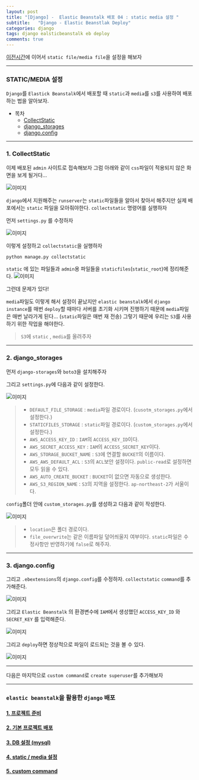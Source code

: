 ```yaml
---
layout: post
title: "[Django] -  Elastic Beanstalk 배포 04 : static media 설정 "
subtitle:   "Django - Elastic Beanstlak Deploy"
categories: django
tags: django ealsticbeanstalk eb deploy
comments: true
---
```


[이전시간](https://funncy.github.io/django/2020/04/06/django-eb-03/)에 이어서 `static file/media file`을 설정을 해보자

---

### STATIC/MEDIA 설정

`Django`를 `Elastick Beanstalk`에서 배포할 때 `static`과 `media`를 `s3`를 사용하여 배포하는 법을 알아보자.

* 목차
    * [CollectStatic](#1-collectstatic)
    * [django_storages](#2-django_storages)
    * [django.config](#3-djangoconfig)


---

### 1. CollectStatic

이제 배포된 `admin` 사이트로 접속해보자
그럼 아래와 같이 `css`파일이 적용되지 않은 화면을 보게 될거다...

![이미지](https://Funncy.github.io/assets/img/django-eb/2020-04-06-django-eb-32.png "admin none css")

`django`에서 지원해주는 `runserver`는 `static`파일들을 알아서 찾아서 해주지만 실제 배포에서는 `static` 파일을 모아줘야한다.
`collectstatic` 명령어를 실행하자 

먼저 `settings.py` 를 수정하자

![이미지](https://Funncy.github.io/assets/img/django-eb/2020-04-06-django-eb-33.png "collectstatic settings.py")

이렇게 설정하고 `collectstatic`을 실행하자

```python
python manage.py collectstatic 
```

`static` 에 있는 파일들과 `admin`용 파일들을 `staticfiles`(`static_root`)에 정리해준다.
![이미지](https://Funncy.github.io/assets/img/django-eb/2020-04-06-django-eb-34.png "collectstatic staticfiles")

그런데 문제가 있다!

`media`파일도 이렇게 해서 설정이 끝났지만
`elastic beanstalk`에서 `django instance`를 매번 `deploy`할 때마다 서버를 초기화 시키며 진행하기 때문에 `media`파일은 매번 날라가게 된다... (`static`파일은 매번 재 전송)
그렇기 때문에 우리는 `S3`를 사용하기 위한 작업을 해야한다.

> `S3`에 `static` , `media`를 올려주자

---

### 2. django_storages

먼저 `django-storages`와 `boto3`을 설치해주자

그리고 `settings.py`에 다음과 같이 설정한다.

![이미지](https://Funncy.github.io/assets/img/django-eb/2020-04-06-django-eb-35.png "settings.py s3")

> * `DEFAULT_FILE_STORAGE` : `media`파일 경로이다. (`cusotm_storages.py`에서 설정한다.)
> * `STATICFILES_STORAGE` : `static`파일 경로이다. (`custom_storages.py`에서 설정한다.)
> * `AWS_ACCESS_KEY_ID` : `IAM`의 `ACCESS_KEY_ID`이다.
> * `AWS_SECRET_ACCESS_KEY` : `IAM`의 `ACCESS_SECRET_KEY`이다.
> * `AWS_STORAGE_BUCKET_NAME` : `S3`에 연결할 `BUCKET`의 이름이다.
> * `AWS_AWS_DEFAULT_ACL` : `S3`의 `ACL`보안 설정이다. `public-read`로 설정하면 모두 읽을 수 있다.
> * `AWS_AUTO_CREATE_BUCKET` : `BUCKET`이 없으면 자동으로 생성한다.
> * `AWS_S3_REGION_NAME` : `S3`의 지역을 설정한다. `ap-northeast-2`가 서울이다.

`config`폴더 안에 `custom_storages.py`를 생성하고 다음과 같이 작성한다.

![이미지](https://Funncy.github.io/assets/img/django-eb/2020-04-06-django-eb-36.png "custom storages")

> * `location`은 폴더 경로이다.
> * `file_overwrite`는 같은 이름파일 덮어씌울지 여부이다. `static`파일은 수정사항만 반영하기에 `false`로 해주자.

---

### 3. django.config

그리고 `.ebextensions`의 `django.config`를 수정하자.
`collectstatic` `command`를 추가해준다.

![이미지](https://Funncy.github.io/assets/img/django-eb/2020-04-06-django-eb-37.png "collectstaic django.config")

그리고 `Elastic Beanstalk` 의 환경변수에 `IAM`에서 생성했던 `ACCESS_KEY_ID` 와 `SECRET_KEY` 를 입력해준다.

![이미지](https://Funncy.github.io/assets/img/django-eb/2020-04-06-django-eb-38.png "IAM key insert")

그리고 `deploy`하면 정상적으로 파일이 로드되는 것을 볼 수 있다.

![이미지](https://Funncy.github.io/assets/img/django-eb/2020-04-06-django-eb-39.png "admin")

---

다음은 마지막으로 `custom command`로 `create superuser`를 추가해보자 

---

### `elastic beanstalk`을 활용한 `django` 배포
#### [1. 프로젝트 준비](https://funncy.github.io/django/2020/04/06/django-eb-01/)
#### [2. 기본 프로젝트 배포](https://funncy.github.io/django/2020/04/06/django-eb-02/)
#### [3. DB 설정 (mysql)](https://funncy.github.io/django/2020/04/06/django-eb-03/)
#### [4. static / media 설정](https://funncy.github.io/django/2020/04/06/django-eb-04/)
#### [5. custom command](https://funncy.github.io/django/2020/04/08/django-eb-05/)

